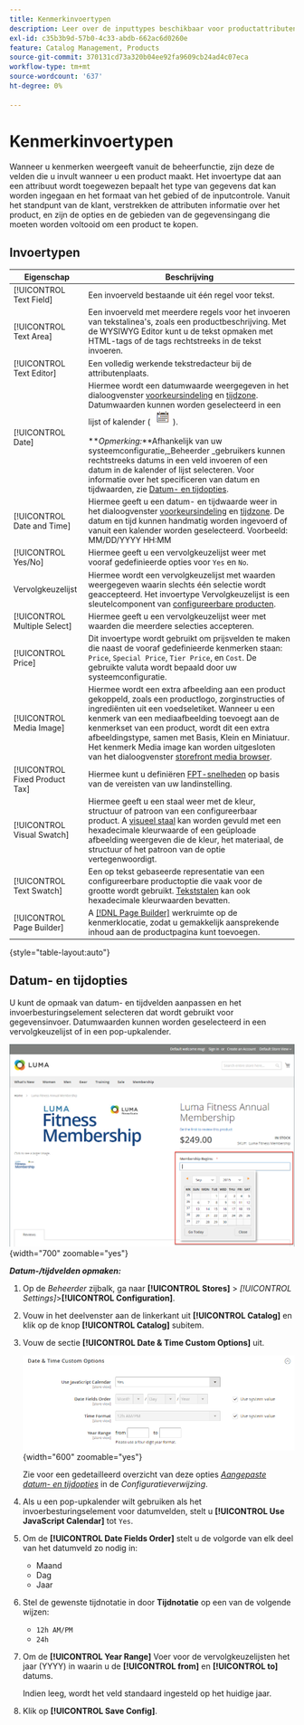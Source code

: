 ```yaml
---
title: Kenmerkinvoertypen
description: Leer over de inputtypes beschikbaar voor productattributen, die het type van gegevens bepalen die kunnen worden ingegaan en het formaat van het gebied of de inputcontrole.
exl-id: c35b3b9d-57b0-4c33-abdb-662ac6d0260e
feature: Catalog Management, Products
source-git-commit: 370131cd73a320b04ee92fa9609cb24ad4c07eca
workflow-type: tm+mt
source-wordcount: '637'
ht-degree: 0%

---
```


# Kenmerkinvoertypen

Wanneer u kenmerken weergeeft vanuit de beheerfunctie, zijn deze de velden die u invult wanneer u een product maakt. Het invoertype dat aan een attribuut wordt toegewezen bepaalt het type van gegevens dat kan worden ingegaan en het formaat van het gebied of de inputcontrole. Vanuit het standpunt van de klant, verstrekken de attributen informatie over het product, en zijn de opties en de gebieden van de gegevensingang die moeten worden voltooid om een product te kopen.

## Invoertypen

| Eigenschap | Beschrijving |
|--- |--- |
| [!UICONTROL Text Field] | Een invoerveld bestaande uit één regel voor tekst. |
| [!UICONTROL Text Area] | Een invoerveld met meerdere regels voor het invoeren van tekstalinea&#39;s, zoals een productbeschrijving. Met de WYSIWYG Editor kunt u de tekst opmaken met HTML-tags of de tags rechtstreeks in de tekst invoeren. |
| [!UICONTROL Text Editor] | Een volledig werkende tekstredacteur bij de attributenplaats. |
| [!UICONTROL Date] | Hiermee wordt een datumwaarde weergegeven in het dialoogvenster [voorkeursindeling](#date-and-time-options) en [tijdzone](../getting-started/store-details.md#locale-options). Datumwaarden kunnen worden geselecteerd in een lijst of kalender ( ![Kalenderpictogram](../assets/icon-calendar.png) ). <br/><br/>**_Opmerking:_**Afhankelijk van uw systeemconfiguratie,_Beheerder _gebruikers kunnen rechtstreeks datums in een veld invoeren of een datum in de kalender of lijst selecteren. Voor informatie over het specificeren van datum en tijdwaarden, zie [Datum- en tijdopties](#date-and-time-options). |
| [!UICONTROL Date and Time] | Hiermee geeft u een datum- en tijdwaarde weer in het dialoogvenster [voorkeursindeling](#date-and-time-options) en [tijdzone](../getting-started/store-details.md#locale-options). De datum en tijd kunnen handmatig worden ingevoerd of vanuit een kalender worden geselecteerd. Voorbeeld: MM/DD/YYYY HH:MM |
| [!UICONTROL Yes/No] | Hiermee geeft u een vervolgkeuzelijst weer met vooraf gedefinieerde opties voor `Yes` en `No`. |
| Vervolgkeuzelijst | Hiermee wordt een vervolgkeuzelijst met waarden weergegeven waarin slechts één selectie wordt geaccepteerd. Het invoertype Vervolgkeuzelijst is een sleutelcomponent van [configureerbare producten](../catalog/product-create-configurable.md). |
| [!UICONTROL Multiple Select] | Hiermee geeft u een vervolgkeuzelijst weer met waarden die meerdere selecties accepteren. |
| [!UICONTROL Price] | Dit invoertype wordt gebruikt om prijsvelden te maken die naast de vooraf gedefinieerde kenmerken staan: `Price`, `Special Price`, `Tier Price`, en `Cost`. De gebruikte valuta wordt bepaald door uw systeemconfiguratie. |
| [!UICONTROL Media Image] | Hiermee wordt een extra afbeelding aan een product gekoppeld, zoals een productlogo, zorginstructies of ingrediënten uit een voedseletiket. Wanneer u een kenmerk van een mediaafbeelding toevoegt aan de kenmerkset van een product, wordt dit een extra afbeeldingstype, samen met Basis, Klein en Miniatuur. Het kenmerk Media image kan worden uitgesloten van het dialoogvenster [storefront media browser](catalog-images-video.md#storefront-media-browser). |
| [!UICONTROL Fixed Product Tax] | Hiermee kunt u definiëren [FPT-snelheden](../stores-purchase/fixed-product-tax.md) op basis van de vereisten van uw landinstelling. |
| [!UICONTROL Visual Swatch] | Hiermee geeft u een staal weer met de kleur, structuur of patroon van een configureerbaar product. A [visueel staal](swatches.md) kan worden gevuld met een hexadecimale kleurwaarde of een geüploade afbeelding weergeven die de kleur, het materiaal, de structuur of het patroon van de optie vertegenwoordigt. |
| [!UICONTROL Text Swatch] | Een op tekst gebaseerde representatie van een configureerbare productoptie die vaak voor de grootte wordt gebruikt. [Tekststalen](swatches.md) kan ook hexadecimale kleurwaarden bevatten. |
| [!UICONTROL Page Builder] | A [[!DNL Page Builder]](../page-builder/workspace.md) werkruimte op de kenmerklocatie, zodat u gemakkelijk aansprekende inhoud aan de productpagina kunt toevoegen. |

{style="table-layout:auto"}

## Datum- en tijdopties

U kunt de opmaak van datum- en tijdvelden aanpassen en het invoerbesturingselement selecteren dat wordt gebruikt voor gegevensinvoer. Datumwaarden kunnen worden geselecteerd in een vervolgkeuzelijst of in een pop-upkalender.

![Voorbeeld - pop-upkalender van winkel](./assets/storefront-popup-calendar.png){width="700" zoomable="yes"}

**_Datum-/tijdvelden opmaken:_**

1. Op de _Beheerder_ zijbalk, ga naar **[!UICONTROL Stores]** > _[!UICONTROL Settings]_>**[!UICONTROL Configuration]**.

1. Vouw in het deelvenster aan de linkerkant uit **[!UICONTROL Catalog]** en klik op de knop **[!UICONTROL Catalog]** subitem.

1. Vouw de sectie **[!UICONTROL Date & Time Custom Options]** uit.

   ![Catalogusconfiguratie - opties voor datum en tijd](../configuration-reference/catalog/assets/catalog-date-time-custom-options.png){width="600" zoomable="yes"}

   Zie voor een gedetailleerd overzicht van deze opties [_Aangepaste datum- en tijdopties_](../configuration-reference/catalog/catalog.md) in de _Configuratieverwijzing_.

1. Als u een pop-upkalender wilt gebruiken als het invoerbesturingselement voor datumvelden, stelt u **[!UICONTROL Use JavaScript Calendar]** tot `Yes`.

1. Om de **[!UICONTROL Date Fields Order]** stelt u de volgorde van elk deel van het datumveld zo nodig in:

   - Maand
   - Dag
   - Jaar

1. Stel de gewenste tijdnotatie in door **Tijdnotatie** op een van de volgende wijzen:

   - `12h AM/PM`
   - `24h`

1. Om de **[!UICONTROL Year Range]** Voer voor de vervolgkeuzelijsten het jaar (YYYY) in waarin u de **[!UICONTROL from]** en **[!UICONTROL to]** datums.

   Indien leeg, wordt het veld standaard ingesteld op het huidige jaar.

1. Klik op **[!UICONTROL Save Config]**.
